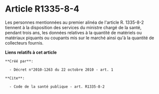 # Article R1335-8-4

Les personnes mentionnées au premier alinéa de l'article R. 1335-8-2 tiennent à la disposition des services du ministre
chargé de la santé, pendant trois ans, les données relatives à la quantité de matériels ou matériaux piquants ou coupants mis
sur le marché ainsi qu'à la quantité de collecteurs fournis.

**Liens relatifs à cet article**

	**Créé par**:

	  - Décret n°2010-1263 du 22 octobre 2010 - art. 1

	**Cite**:

	  - Code de la santé publique - art. R1335-8-2
